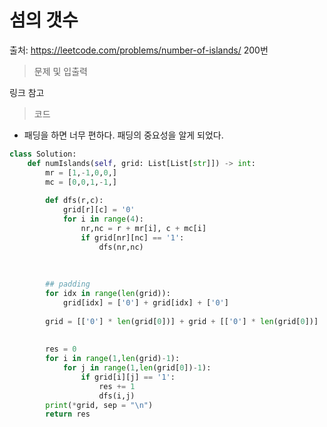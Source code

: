 # 섬의 갯수

출처:  https://leetcode.com/problems/number-of-islands/   200번       



> 문제 및 입출력

링크 참고     



> 코드

* 패딩을 하면 너무 편하다. 패딩의 중요성을 알게 되었다.

```python
class Solution:
    def numIslands(self, grid: List[List[str]]) -> int:
        mr = [1,-1,0,0,]
        mc = [0,0,1,-1,]
        
        def dfs(r,c):
            grid[r][c] = '0'
            for i in range(4):
                nr,nc = r + mr[i], c + mc[i]
                if grid[nr][nc] == '1':
                    dfs(nr,nc)
                    
                    
        
        ## padding
        for idx in range(len(grid)):
            grid[idx] = ['0'] + grid[idx] + ['0']
        
        grid = [['0'] * len(grid[0])] + grid + [['0'] * len(grid[0])]
        
         
        res = 0
        for i in range(1,len(grid)-1):
            for j in range(1,len(grid[0])-1):
                if grid[i][j] == '1':
                    res += 1
                    dfs(i,j)
        print(*grid, sep = "\n")
        return res
```

